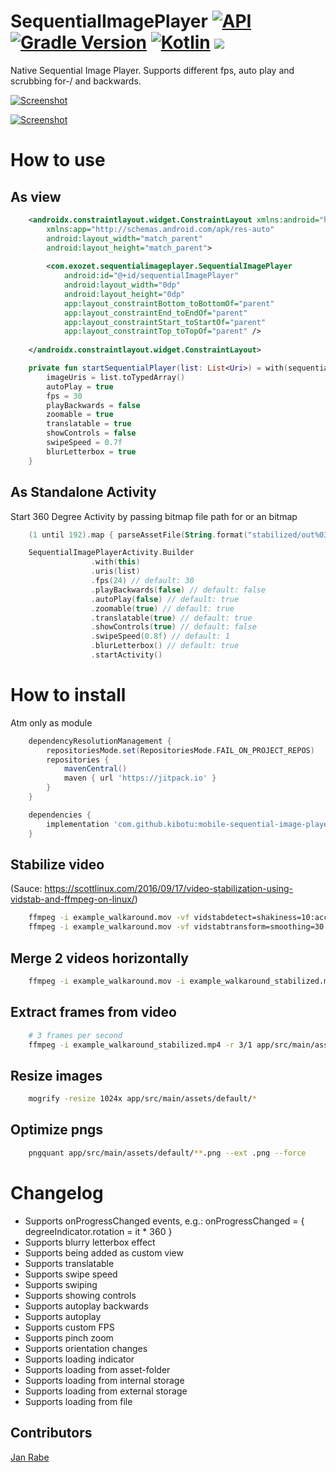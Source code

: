 # SequentialImagePlayer [![API](https://img.shields.io/badge/API-21%2B-brightgreen.svg?style=flat)](https://android-arsenal.com/api?level=21) [![Gradle Version](https://img.shields.io/badge/gradle-8.11.1-green.svg)](https://docs.gradle.org/current/release-notes)  [![Kotlin](https://img.shields.io/badge/kotlin-2.1.0-green.svg)](https://kotlinlang.org/) [![](https://jitpack.io/v/kibotu/mobile-sequential-image-player.svg)](https://jitpack.io/#kibotu/mobile-sequential-image-player)

Native Sequential Image Player. Supports different fps, auto play and scrubbing for-/ and backwards.

[![Screenshot](demo.gif)](demo.gif)

[![Screenshot](screenshot.png)](screenshot.png)

# How to use

## As view
```xml
    <androidx.constraintlayout.widget.ConstraintLayout xmlns:android="http://schemas.android.com/apk/res/android"
        xmlns:app="http://schemas.android.com/apk/res-auto"
        android:layout_width="match_parent"
        android:layout_height="match_parent">
    
        <com.exozet.sequentialimageplayer.SequentialImagePlayer
            android:id="@+id/sequentialImagePlayer"
            android:layout_width="0dp"
            android:layout_height="0dp"
            app:layout_constraintBottom_toBottomOf="parent"
            app:layout_constraintEnd_toEndOf="parent"
            app:layout_constraintStart_toStartOf="parent"
            app:layout_constraintTop_toTopOf="parent" />
        
    </androidx.constraintlayout.widget.ConstraintLayout>
```

```kotlin
    private fun startSequentialPlayer(list: List<Uri>) = with(sequentialImagePlayer) {
        imageUris = list.toTypedArray()
        autoPlay = true
        fps = 30
        playBackwards = false
        zoomable = true
        translatable = true
        showControls = false
        swipeSpeed = 0.7f
        blurLetterbox = true
    }
```

## As Standalone Activity    

Start 360 Degree Activity by passing bitmap file path for or an  bitmap

```kotlin
    (1 until 192).map { parseAssetFile(String.format("stabilized/out%03d.png", it)) }.toTypedArray()

    SequentialImagePlayerActivity.Builder
                  .with(this)
                  .uris(list)
                  .fps(24) // default: 30
                  .playBackwards(false) // default: false
                  .autoPlay(false) // default: true
                  .zoomable(true) // default: true
                  .translatable(true) // default: true
                  .showControls(true) // default: false
                  .swipeSpeed(0.8f) // default: 1
                  .blurLetterbox() // default: true
                  .startActivity()
```

# How to install

Atm only as module

```groovy
    dependencyResolutionManagement {
        repositoriesMode.set(RepositoriesMode.FAIL_ON_PROJECT_REPOS)
        repositories {
            mavenCentral()
            maven { url 'https://jitpack.io' }
        }
    }

    dependencies {
        implementation 'com.github.kibotu:mobile-sequential-image-player:-SNAPSHOT'
    }
```

## Stabilize video

(Sauce: https://scottlinux.com/2016/09/17/video-stabilization-using-vidstab-and-ffmpeg-on-linux/)

```sh
    ffmpeg -i example_walkaround.mov -vf vidstabdetect=shakiness=10:accuracy=15 -f null -
    ffmpeg -i example_walkaround.mov -vf vidstabtransform=smoothing=30:input="transforms.trf" example_walkaround_stabilized.mp4
```

## Merge 2 videos horizontally

```sh
    ffmpeg -i example_walkaround.mov -i example_walkaround_stabilized.mp4 -filter_complex "[0:v:0]pad=iw*2:ih[bg]; [bg][1:v:0]overlay=w" merged.mp4
```

## Extract frames from video

```sh
    # 3 frames per second
    ffmpeg -i example_walkaround_stabilized.mp4 -r 3/1 app/src/main/assets/out%03d.png
```

## Resize images 

```sh
    mogrify -resize 1024x app/src/main/assets/default/*
```

## Optimize pngs

```sh
    pngquant app/src/main/assets/default/**.png --ext .png --force
```

# Changelog

* Supports onProgressChanged events, e.g.: onProgressChanged = { degreeIndicator.rotation = it * 360 }
* Supports blurry letterbox effect
* Supports being added as custom view
* Supports translatable
* Supports swipe speed
* Supports swiping  
* Supports showing controls
* Supports autoplay backwards
* Supports autoplay
* Supports custom FPS 
* Supports pinch zoom
* Supports orientation changes
* Supports loading indicator
* Supports loading from asset-folder
* Supports loading from internal storage
* Supports loading from external storage
* Supports loading from file 

## Contributors

[Jan Rabe](jan.rabe@kibotu.net)